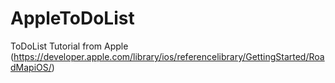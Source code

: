AppleToDoList
=============

ToDoList Tutorial from Apple (https://developer.apple.com/library/ios/referencelibrary/GettingStarted/RoadMapiOS/)
